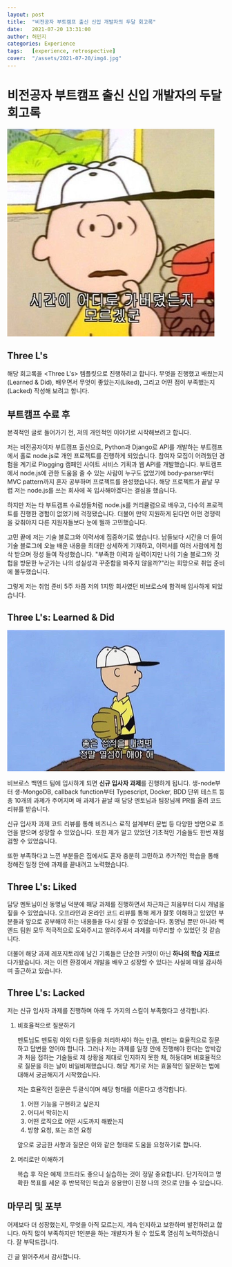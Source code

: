 ```yaml
---
layout: post
title:  "비전공자 부트캠프 출신 신입 개발자의 두달 회고록"
date:   2021-07-20 13:31:00
author: 허민지
categories: Experience
tags:   [experience, retrospective]
cover:  "/assets/2021-07-20/img4.jpg"
---
```


# 비전공자 부트캠프 출신 신입 개발자의 두달 회고록

![image](/assets/2021-07-20/img2.jpeg)

## Three L's

해당 회고록을 <Three L's> 템플릿으로 진행하려고 합니다. 무엇을 진행했고 배웠는지(Learned & Did), 배우면서 무엇이 좋았는지(Liked), 그리고 어떤 점이 부족했는지(Lacked) 작성해 보려고 합니다. 

## 부트캠프 수료 후

본격적인 글로 들어가기 전, 저의 개인적인 이야기로 시작해보려고 합니다. 

저는 비전공자이자 부트캠프 출신으로, Python과 Django로 API를 개발하는 부트캠프에서 홀로 node.js로 개인 프로젝트를 진행하게 되었습니다. 참여자 모집이 어려웠던 경험을 계기로 Plogging 캠페인 사이트 서비스 기획과 웹 API를 개발했습니다. 부트캠프에서 node.js에 관한 도움을 줄 수 있는 사람이 누구도 없었기에 body-parser부터 MVC pattern까지 혼자 공부하며 프로젝트를 완성했습니다. 해당 프로젝트가 끝날 무렵 저는 node.js를 쓰는 회사에 꼭 입사해야겠다는 결심을 했습니다.  

하지만 저는 타 부트캠프 수료생들처럼 node.js를 커리큘럼으로 배우고, 다수의 프로젝트를 진행한 경험이 없었기에 걱정됐습니다. 더불어 만약 지원하게 된다면 어떤 경쟁력을 갖춰야지 다른 지원자들보다 눈에 띌까 고민했습니다. 

고민 끝에 저는 기술 블로그와 이력서에 집중하기로 했습니다. 남들보다 시간을 더 들여 기술 블로그에 오늘 배운 내용을 최대한 상세하게 기재하고, 이력서를 여러 사람에게 첨삭 받으며 정성 들여 작성했습니다. "부족한 이력과 실력이지만 나의 기술 블로그와 깃헙을 방문한 누군가는 나의 성실성과 꾸준함을 봐주지 않을까?"라는 희망으로 취업 준비에 몰두했습니다. 

그렇게 저는 취업 준비 5주 차쯤 저의 1지망 회사였던 비브로스에 합격해 입사하게 되었습니다. 

## Three L's: Learned & Did

![image](/assets/2021-07-20/img1.jpeg)

비브로스 백엔드 팀에 입사하게 되면 **신규 입사자 과제**를 진행하게 됩니다. 생-node부터 생-MongoDB, callback function부터 Typescript, Docker, BDD 단위 테스트 등 총 10개의 과제가 주어지며 매 과제가 끝날 때 담당 멘토님과 팀장님께 PR를 올려 코드 리뷰를 받습니다. 

신규 입사자 과제 코드 리뷰를 통해 비즈니스 로직 설계부터 문법 등 다양한 방면으로 조언을 받으며 성장할 수 있었습니다. 또한 제가 알고 있었던 기초적인 기술들도 한번 재점검할 수 있었습니다. 

또한 부족하다고 느낀 부분들은 집에서도 혼자 충분히 고민하고 추가적인 학습을 통해 정해진 일정 안에 과제를 끝내려고 노력했습니다. 

## Three L's: Liked

담당 멘토님이신 동명님 덕분에 해당 과제를 진행하면서 차근차근 처음부터 다시 개념을 짚을 수 있었습니다. 오프라인과 온라인 코드 리뷰를 통해 제가 잘못 이해하고 있었던 부분들과 앞으로 공부해야 하는 내용들을 다시 살필 수 있었습니다. 동명님 뿐만 아니라 백엔드 팀원 모두 적극적으로 도와주시고 알려주셔서 과제를 마무리할 수 있었던 것 같습니다. 

더불어 해당 과제 레포지토리에 남긴 기록들은 단순한 커밋이 아닌 **하나의 학습 지표**로 다가왔습니다. 저는 이런 환경에서 개발을 배우고 성장할 수 있다는 사실에 매일 감사하며 출근하고 있습니다. 

## Three L's: Lacked

저는 신규 입사자 과제를 진행하며 아래 두 가지의 스킬이 부족했다고 생각합니다. 

1. 비효율적으로 질문하기

    멘토님도 멘토링 이외 다른 일들을 처리하셔야 하는 만큼, 멘티는 효율적으로 질문하고 답변을 얻어야 합니다. 그러나 저는 과제를 일정 안에 진행해야 한다는 압박감과 처음 접하는 기술들로 제 상황을 제대로 인지하지 못한 채, 허둥대며 비효율적으로 질문을 하는 날이 비일비재했습니다. 해당 계기로 저는 효율적인 질문하는 법에 대해서 궁금해지기 시작했습니다.

    저는 효율적인 질문은 두괄식이며 해당 형태를 이룬다고 생각합니다. 

    1. 어떤 기능을 구현하고 싶은지
    2. 어디서 막히는지
    3. 어떤 로직으로 어떤 시도까지 해봤는지
    4. 방향 요청, 또는 조언 요청

    앞으로 궁금한 사항과 질문은 이와 같은 형태로 도움을 요청하기로 합니다.

2. 머리로만 이해하기

    복습 후 작은 예제 코드라도 좋으니 실습하는 것이 정말 중요합니다. 단기적이고 명확한 목표를 세운 후 반복적인 복습과 응용만이 진정 나의 것으로 만들 수 있습니다. 

## 마무리 및 포부

어제보다 더 성장했는지, 무엇을 아직 모르는지, 계속 인지하고 보완하며 발전하려고 합니다. 아직 많이 부족하지만 1인분을 하는 개발자가 될 수 있도록 열심히 노력하겠습니다. 잘 부탁드립니다.

긴 글 읽어주셔서 감사합니다.
